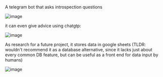 A telegram bot that asks introspection questions

![image](https://github.com/user-attachments/assets/02036e56-e2fa-4d24-9a2b-6c95dac395c2)

it can even give advice using chatgtp:

![image](https://github.com/user-attachments/assets/48fe7ebf-1d7f-430d-bf35-f3e5a7faf869)


As research for a future project, it stores data in google sheets
(TLDR: wouldn't recommend it as a database alternative, since it lacks just about every common DB feature, but can be useful as a front end for data input by humans)

![image](https://github.com/user-attachments/assets/fcb81247-72fc-413e-b2c1-0a61d7994799)
